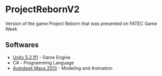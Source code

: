 # ProjectRebornV2

Version of the game Project Reborn that was presented on FATEC Game Week

## Softwares


* [Unity 5.2.1f1](https://www.unity3d.com) - Game Engine
* C# - Programming Language
* [Autodesk Maya 2013](https://www.autodesk.com) - Modeling and Animation